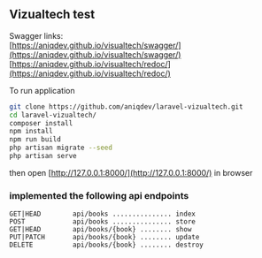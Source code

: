 ## Vizualtech test

Swagger links:  
[https://aniqdev.github.io/visualtech/swagger/](https://aniqdev.github.io/visualtech/swagger/)  
[https://aniqdev.github.io/visualtech/redoc/](https://aniqdev.github.io/visualtech/redoc/)  

To run application
```sh
git clone https://github.com/aniqdev/laravel-vizualtech.git
cd laravel-vizualtech/
composer install
npm install
npm run build
php artisan migrate --seed
php artisan serve
```
then open [http://127.0.0.1:8000/](http://127.0.0.1:8000/) in browser

### implemented the following api endpoints

```
GET|HEAD        api/books ............... index
POST            api/books ............... store
GET|HEAD        api/books/{book} ........ show
PUT|PATCH       api/books/{book} ........ update
DELETE          api/books/{book} ........ destroy
```